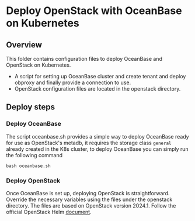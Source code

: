 # Deploy OpenStack with OceanBase on Kubernetes

## Overview
This folder contains configuration files to deploy OceanBase and OpenStack on Kubernetes.
* A script for setting up OceanBase cluster and create tenant and deploy obproxy and finally provide a connection to use.
* OpenStack configuration files are located in the openstack directory.

## Deploy steps

### Deploy OceanBase
The script oceanbase.sh provides a simple way to deploy OceanBase ready for use as OpenStack's metadb, it requires the storage class `general` already created in the K8s cluster, to deploy OceanBase you can simply run the following command
```
bash oceanbase.sh
```

### Deploy OpenStack
Once OceanBase is set up, deploying OpenStack is straightforward. Override the necessary variables using the files under the openstack directory. The files are based on OpenStack version 2024.1.
Follow the official OpenStack Helm [document](https://docs.openstack.org/openstack-helm/latest/readme.html).

